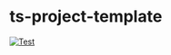 # ts-project-template

[![Test](https://github.com/artyorsh/ts-project-template/actions/workflows/validate.yml/badge.svg)](https://github.com/artyorsh/ts-project-template/actions/workflows/validate.yml)
